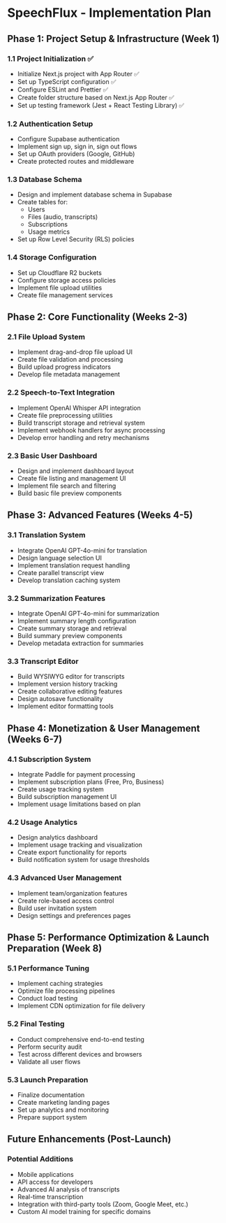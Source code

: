 # SpeechFlux - Implementation Plan

## Phase 1: Project Setup & Infrastructure (Week 1)

### 1.1 Project Initialization ✅
- Initialize Next.js project with App Router ✅
- Set up TypeScript configuration ✅
- Configure ESLint and Prettier ✅
- Create folder structure based on Next.js App Router ✅
- Set up testing framework (Jest + React Testing Library) ✅

### 1.2 Authentication Setup
- Configure Supabase authentication
- Implement sign up, sign in, sign out flows
- Set up OAuth providers (Google, GitHub)
- Create protected routes and middleware

### 1.3 Database Schema
- Design and implement database schema in Supabase
- Create tables for:
  - Users
  - Files (audio, transcripts)
  - Subscriptions
  - Usage metrics
- Set up Row Level Security (RLS) policies

### 1.4 Storage Configuration
- Set up Cloudflare R2 buckets
- Configure storage access policies
- Implement file upload utilities
- Create file management services

## Phase 2: Core Functionality (Weeks 2-3)

### 2.1 File Upload System
- Implement drag-and-drop file upload UI
- Create file validation and processing
- Build upload progress indicators
- Develop file metadata management

### 2.2 Speech-to-Text Integration
- Implement OpenAI Whisper API integration
- Create file preprocessing utilities
- Build transcript storage and retrieval system
- Implement webhook handlers for async processing
- Develop error handling and retry mechanisms

### 2.3 Basic User Dashboard
- Design and implement dashboard layout
- Create file listing and management UI
- Implement file search and filtering
- Build basic file preview components

## Phase 3: Advanced Features (Weeks 4-5)

### 3.1 Translation System
- Integrate OpenAI GPT-4o-mini for translation
- Design language selection UI
- Implement translation request handling
- Create parallel transcript view
- Develop translation caching system

### 3.2 Summarization Features
- Integrate OpenAI GPT-4o-mini for summarization
- Implement summary length configuration
- Create summary storage and retrieval
- Build summary preview components
- Develop metadata extraction for summaries

### 3.3 Transcript Editor
- Build WYSIWYG editor for transcripts
- Implement version history tracking
- Create collaborative editing features
- Design autosave functionality
- Implement editor formatting tools

## Phase 4: Monetization & User Management (Weeks 6-7)

### 4.1 Subscription System
- Integrate Paddle for payment processing
- Implement subscription plans (Free, Pro, Business)
- Create usage tracking system
- Build subscription management UI
- Implement usage limitations based on plan

### 4.2 Usage Analytics
- Design analytics dashboard
- Implement usage tracking and visualization
- Create export functionality for reports
- Build notification system for usage thresholds

### 4.3 Advanced User Management
- Implement team/organization features
- Create role-based access control
- Build user invitation system
- Design settings and preferences pages

## Phase 5: Performance Optimization & Launch Preparation (Week 8)

### 5.1 Performance Tuning
- Implement caching strategies
- Optimize file processing pipelines
- Conduct load testing
- Implement CDN optimization for file delivery

### 5.2 Final Testing
- Conduct comprehensive end-to-end testing
- Perform security audit
- Test across different devices and browsers
- Validate all user flows

### 5.3 Launch Preparation
- Finalize documentation
- Create marketing landing pages
- Set up analytics and monitoring
- Prepare support system

## Future Enhancements (Post-Launch)

### Potential Additions
- Mobile applications
- API access for developers
- Advanced AI analysis of transcripts
- Real-time transcription
- Integration with third-party tools (Zoom, Google Meet, etc.)
- Custom AI model training for specific domains 